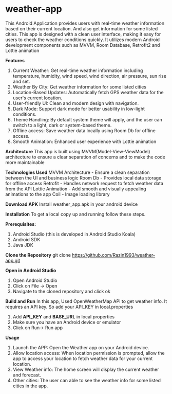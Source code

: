 # weather-app
This Android Application provides users with real-time weather information based on their current location. And also get information for some listed cities.
This app is designed with a clean user interface, making it easy for users to check the weather conditions quickly.
It utilizes modern Android development components such as MVVM, Room Database, Retrofit2 and Lottie animation

**Features**
1. Current Weather: Get real-time weather information including temperature, humidity, wind speed, wind direction, air pressure, sun rise and set.
2. Weather By City: Get weather information for some listed cities
3. Location-Based Updates: Automatically fetch GPS weather data for the user's current location.
4. User-friendly UI: Clean and modern design with navigation.
5. Dark Mode: Support dark mode for better usability in low-light conditions.
6. Theme Handling: By default system theme will apply, and the user can switch to a light, dark or system-based theme.
7. Offline access: Save weather data locally using Room Db for offline access.
8. Smooth Animation: Enhanced user experience with Lottie animation

**Architecture**
This app is built using MVVM(Model-View-ViewModel) architecture to ensure a clear separation of concerns and to make the code more maintainable

**Technologies Used**
MVVM Architecture - Ensure a clean separation between the UI and business logic
Room Db - Provides local data storage for offline access
Retrofit - Handles network request to fetch weather data from the API
Lottie Animation - Add smooth and visually appealing animations to the app
Coil - Image loading library

**Download APK**
Install weather_app.apk in your android device


**Installation**
To get a local copy up and running follow these steps.

**Prerequisites:**
1. Android Studio (this is developed in Android Studio Koala)
2. Android SDK
3. Java JDK

**Clone the Repository**
git clone https://github.com/Razin1993/weather-app.git

**Open in Android Studio**
1. Open Android Studio
2. Click on File -> Open
3. Navigate to the cloned repository and click ok

**Build and Run**
In this app, Used OpenWeatherMap API to get weather info. It requires an API key. So add your API_KEY in local.properties
1. Add **API_KEY** and **BASE_URL** in local.properties
2. Make sure you have an Android device or emulator
3. Click on Run-> Run app

**Usage**
1. Launch the APP: Open the Weather app on your Android device.
2. Allow location access: When location permission is prompted, allow the app to access your location to fetch weather data for your current location.
3. View Weather info: The home screen will display the current weather and forecast.
4. Other cities: The user can able to see the weather info for some listed cities in the app.






